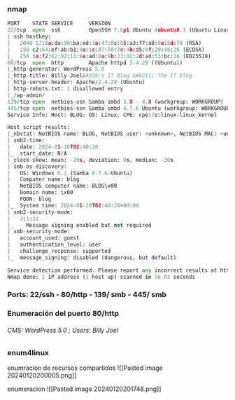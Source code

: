 ### nmap 
```python
PORT    STATE SERVICE     VERSION
22/tcp  open  ssh         OpenSSH 7.6p1 Ubuntu 4ubuntu0.3 (Ubuntu Linux; protocol 2.0)
| ssh-hostkey: 
|   2048 57:8a:da:90:ba:ed:3a:47:0c:05:a3:f7:a8:0a:8d:78 (RSA)
|   256 c2:64:ef:ab:b1:9a:1c:87:58:7c:4b:d5:0f:20:46:26 (ECDSA)
|_  256 5a:f2:62:92:11:8e:ad:8a:9b:23:82:2d:ad:53:bc:16 (ED25519)
80/tcp  open  http        Apache httpd 2.4.29 ((Ubuntu))
|_http-generator: WordPress 5.0
|_http-title: Billy Joel&#039;s IT Blog &#8211; The IT blog
|_http-server-header: Apache/2.4.29 (Ubuntu)
| http-robots.txt: 1 disallowed entry 
|_/wp-admin/
139/tcp open  netbios-ssn Samba smbd 3.X - 4.X (workgroup: WORKGROUP)
445/tcp open  netbios-ssn Samba smbd 4.7.6-Ubuntu (workgroup: WORKGROUP)
Service Info: Host: BLOG; OS: Linux; CPE: cpe:/o:linux:linux_kernel

Host script results:
|_nbstat: NetBIOS name: BLOG, NetBIOS user: <unknown>, NetBIOS MAC: <unknown> (unknown)
| smb2-time: 
|   date: 2024-01-20T02:40:28
|_  start_date: N/A
|_clock-skew: mean: -29s, deviation: 0s, median: -30s
| smb-os-discovery: 
|   OS: Windows 6.1 (Samba 4.7.6-Ubuntu)
|   Computer name: blog
|   NetBIOS computer name: BLOG\x00
|   Domain name: \x00
|   FQDN: blog
|_  System time: 2024-01-20T02:40:28+00:00
| smb2-security-mode: 
|   3:1:1: 
|_    Message signing enabled but not required
| smb-security-mode: 
|   account_used: guest
|   authentication_level: user
|   challenge_response: supported
|_  message_signing: disabled (dangerous, but default)

Service detection performed. Please report any incorrect results at https://nmap.org/submit/ .
Nmap done: 1 IP address (1 host up) scanned in 56.03 seconds
```

### Ports: 22/ssh - 80/http - 139/ smb - 445/ smb

### Enumeración del puerto 80/http
###### CMS: WordPress 5.0 ; Users: Billy Joel




### enum4linux
enumracion de recursos compartidos 
![[Pasted image 20240120200005.png]]

enumeracion
![[Pasted image 20240120201748.png]]